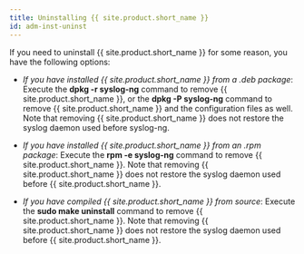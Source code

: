 ```yaml
---
title: Uninstalling {{ site.product.short_name }}
id: adm-inst-uninst
---
```


If you need to uninstall {{ site.product.short_name }} for some reason, you have the
following options:

- *If you have installed {{ site.product.short_name }} from a .deb package*: Execute
    the **dpkg -r syslog-ng** command to remove {{ site.product.short_name }}, or the **dpkg
    -P syslog-ng** command to remove {{ site.product.short_name }} and the configuration
    files as well. Note that removing {{ site.product.short_name }} does not restore the
    syslog daemon used before syslog-ng.

- *If you have installed {{ site.product.short_name }} from an .rpm package*: Execute
    the **rpm -e syslog-ng** command to remove {{ site.product.short_name }}. Note that
    removing {{ site.product.short_name }} does not restore the syslog daemon used
    before {{ site.product.short_name }}.

- *If you have compiled {{ site.product.short_name }} from source*: Execute the **sudo
    make uninstall** command to remove {{ site.product.short_name }}. Note that removing
    {{ site.product.short_name }} does not restore the syslog daemon used before
    {{ site.product.short_name }}.
